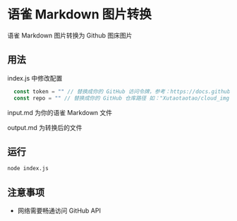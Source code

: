 # 语雀 Markdown 图片转换

语雀 Markdown 图片转换为 Github 图床图片

## 用法

index.js 中修改配置

```js
  const token = "" // 替换成你的 GitHub 访问令牌，参考：https://docs.github.com/en/authentication/keeping-your-account-and-data-secure/managing-your-personal-access-tokens
  const repo = "" // 替换成你的 GitHub 仓库路径 如："Xutaotaotao/cloud_img"
```

input.md 为你的语雀 Markdown 文件

output.md 为转换后的文件

## 运行

```bash
node index.js
```

## 注意事项
- 网络需要畅通访问 GitHub API